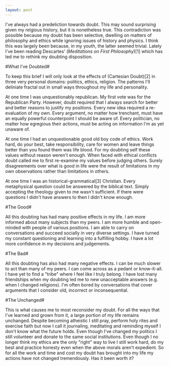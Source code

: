 ```yaml
--- 
layout: post
---
```


I've always had a predeliction towards doubt. This may sound surprising given my relgious history, but it is nonetheless true. This contradiction was possible because my doubt has been selective, dwelling on matters of philosophy and ethics while ignoring issues of history and physics. I think this was largely been because, in my youth, the latter seemed trivial. Lately I've been reading Descartes' (*Meditations on First Philosophy*)[1] which has led me to rethink my doubting disposition. 

#What I've Doubted#

To keep this brief I will only look at the effects of (Cartesian Doubt)[2] in three very personal domains: politics, ethics, religion. The patterns I'll deliniate fractal out in small ways throughout my life and personality.

At one time I was unquestionably republican. My first vote was for the Republican Party. However, doubt required that I always search for better and better reasons to justify my positions. Every new idea required a re-evaluation of my own. Every argument, no matter how trenchant, must have an equally powerful counterpoint I should be aware of. Every politician, no matter how egregious their actions, must be acting on information I'm as yet unaware of.

At one time I had an unquestionable good old boy code of ethics. Work hard, do your best, take responsibility, care for women and leave things better than you found them was life blood. For my doubting self these values without reason weren't enough. When faced with ethical conflicts doubt called me to first re-examine my values before judging others. Surely disagreements over what is good in life were the result of limitations in my own observations rather than limitations in others.

At one time I was an historical-grammatical[3] Christian. Every metaphysical question could be answered by the biblical text. Simply accepting the theology given to me wasn't sufficient. If there were questions I didn't have answers to then I didn't know enough.

#The Good#

All this doubting has had many positive effects in my life. I am more informed about many subjects than my peers. I am more humble and open-minded with people of various positions. I am able to carry on conversations and succeed socially in very diverse settings. I have turned my constant questioning and learning into a fulfilling hobby. I have a lot more confidence in my decisions and judgements.

#The Bad#

All this doubting has also had many negative effects. I can be much slower to act than many of my peers. I can come across as a pedant or know-it-all. I have yet to find a "tribe" where I feel like I truly belong. I have lost many friendships when my doubting led me to new unacceptable answers (e.g. when I changed religions). I'm often bored by conversations that cover arguments that I consider old, incorrect or inconsequential.

#The Unchanged#

This is what causes me to most reconsider my doubt. For all the ways that I've learned and grown from it, a large portion of my life remains unchanged. Despite becoming atheistic I still pray, perform holy rites and exercise faith but now I call it journaling, meditating and reminding myself I don't know what the future holds. Even though I've changed my politics I still volunteer and donate to the same social institutions. Even though I no longer think my ethics are the only "right" way to live I still work hard, do my best and practice honesty even when the above morals aren't expedient. So for all the work and time and cost my doubt has brought into my life my actions have not changed tremendously. Has it been worth it?
